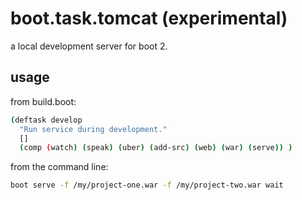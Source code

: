 # boot.task.tomcat (experimental)
a local development server for boot 2.

## usage

from build.boot:
```bash
(deftask develop
  "Run service during development."
  []
  (comp (watch) (speak) (uber) (add-src) (web) (war) (serve)) )
```

from the command line:
```bash
boot serve -f /my/project-one.war -f /my/project-two.war wait
```
